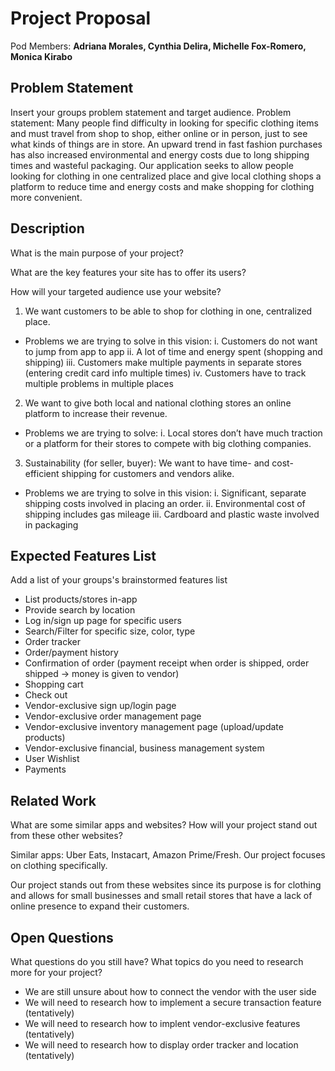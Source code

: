 # Project Proposal

Pod Members: **Adriana Morales, Cynthia Delira, Michelle Fox-Romero, Monica Kirabo**

## Problem Statement

Insert your groups problem statement and target audience.
Problem statement: Many people find difficulty in looking for specific clothing items and must travel from shop to shop, either online or in person, just to see what kinds of things are in store. An upward trend in fast fashion purchases has also increased environmental and energy costs due to long shipping times and wasteful packaging. Our application seeks to allow people looking for clothing in one centralized place and give local clothing shops a platform to reduce time and energy costs and make shopping for clothing more convenient.

## Description

What is the main purpose of your project?

What are the key features your site has to offer its users? 

How will your targeted audience use your website?

1. We want customers to be able to shop for clothing in one, centralized place.
  * Problems we are trying to solve in this vision:
    i. Customers do not want to jump from app to app
    ii. A lot of time and energy spent (shopping and shipping) 
    iii. Customers make multiple payments in separate stores (entering credit card info multiple times)
    iv. Customers have to track multiple problems in multiple places
2. We want to give both local and national clothing stores an online platform to increase their revenue.
  * Problems we are trying to solve:
    i. Local stores don’t have much traction or a platform for their stores to compete with big clothing companies. 
3. Sustainability (for seller, buyer): We want to have time- and cost-efficient shipping for customers and vendors alike.
  * Problems we are trying to solve in this vision: 
    i. Significant, separate shipping costs involved in placing an order.
    ii. Environmental cost of shipping includes gas mileage
    iii. Cardboard and plastic waste involved in packaging


## Expected Features List

Add a list of your groups's brainstormed features list
* List products/stores in-app
* Provide search by location
* Log in/sign up page for specific users
* Search/Filter for specific size, color, type
* Order tracker
* Order/payment history
* Confirmation of order (payment receipt when order is shipped, order shipped → money is given to vendor)
* Shopping cart
* Check out
* Vendor-exclusive sign up/login page
* Vendor-exclusive order management page
* Vendor-exclusive inventory management page (upload/update products)
* Vendor-exclusive financial, business management system
* User Wishlist  
* Payments

## Related Work

What are some similar apps and websites? How will your project stand out from these other websites?

Similar apps: Uber Eats, Instacart, Amazon Prime/Fresh. Our project focuses on clothing specifically.

Our project stands out from these websites since its purpose is for clothing and allows for small businesses and small retail stores that have a lack of online presence to expand their customers.

## Open Questions

What questions do you still have? What topics do you need to research more for your project?
* We are still unsure about how to connect the vendor with the user side 
* We will need to research how to implement a secure transaction feature (tentatively)
* We will need to research how to implent vendor-exclusive features (tentatively)
* We will need to research how to display order tracker and location (tentatively)

